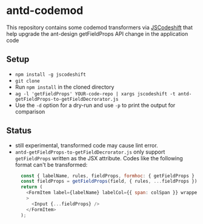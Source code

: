 # antd-codemod

This repository contains some codemod transformers via [JSCodeshift](https://github.com/facebook/jscodeshift)
that help upgrade the ant-design getFieldProps API change in the application code

## Setup

  * `npm install -g jscodeshift`
  * `git clone`
  * Run `npm install` in the cloned directory
  * `ag -l 'getFieldProps' YOUR-code-repo | xargs jscodeshift -t antd-getFieldProps-to-getFieldDecrorator.js`
  * Use the `-d` option for a dry-run and use `-p` to print the output for comparison

## Status
  
  * still experimental, transformed code may cause lint error.
  * `antd-getFieldProps-to-getFieldDecrorator.js` only support `getFieldProps` written as the JSX attribute.
    Codes like the following format can't be transformed:
      ```js
        const { labelName, rules, fieldProps, formhoc: { getFieldProps } } = this.props;
        const fieldProps = getFieldProps(field, { rules, ...fieldProps }); 
        return (
          <FormItem label={labelName} labelCol={{ span: colSpan }} wrapperCol={{ span: 24 - colSpan }}
          >
            <Input {...fieldProps} />
          </FormItem>
        );
      ```
